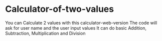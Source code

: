# Calculator-of-two-values


You can Calculate 2 values with this calculator-web-version
The code will ask for user name and the user input values
It can do basic Addition, Subtraction, Multiplication and Division
